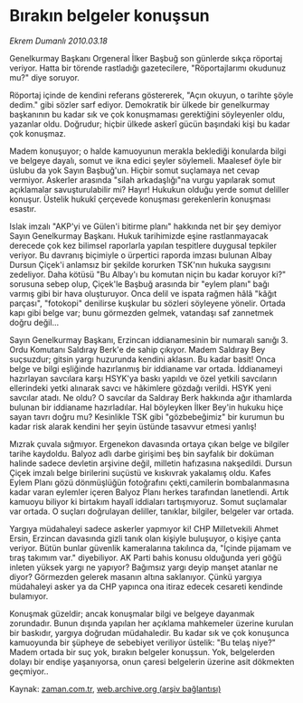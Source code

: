 # Bırakın belgeler konuşsun

*Ekrem Dumanlı 2010.03.18*

<td class="columnist-detail">
<p>Genelkurmay Başkanı Orgeneral İlker Başbuğ son günlerde sıkça röportaj veriyor. Hatta bir törende rastladığı gazetecilere, "Röportajlarımı okudunuz mu?" diye soruyor.</p>
<p>
<div id="haberMetinDiv">
<p>Röportaj içinde de kendini referans göstererek, "Açın okuyun, o tarihte şöyle dedim." gibi sözler sarf ediyor. Demokratik bir ülkede bir genelkurmay başkanının bu kadar sık ve çok konuşmaması gerektiğini söyleyenler oldu, yazanlar oldu. Doğrudur; hiçbir ülkede askerî gücün başındaki kişi bu kadar çok konuşmaz.
<p>Madem konuşuyor; o halde kamuoyunun merakla beklediği konularda bilgi ve belgeye dayalı, somut ve ikna edici şeyler söylemeli. Maalesef öyle bir üslubu da yok Sayın Başbuğ'un. Hiçbir somut suçlamaya net cevap vermiyor. Askerler arasında "silah arkadaşlığı"na vurgu yapılarak somut açıklamalar savuşturulabilir mi? Hayır! Hukukun olduğu yerde somut deliller konuşur. Üstelik hukukî çerçevede konuşması gerekenlerin konuşması esastır.
<p>Islak imzalı "AKP'yi ve Gülen'i bitirme planı" hakkında net bir şey demiyor Sayın Genelkurmay Başkanı. Hukuk tarihimizde eşine rastlanmayacak derecede çok kez bilimsel raporlarla yapılan tespitlere duygusal tepkiler veriyor. Bu davranış biçimiyle o ürpertici raporda imzası bulunan Albay Dursun Çiçek'i anlamsız bir şekilde korurken TSK'nın hukuka saygısını zedeliyor. Daha kötüsü "Bu Albay'ı bu komutan niçin bu kadar koruyor ki?" sorusuna sebep olup, Çiçek'le Başbuğ arasında bir "eylem planı" bağı varmış gibi bir hava oluşturuyor. Onca delil ve ispata rağmen hâlâ "kâğıt parçası", "fotokopi" denilirse kuşkular bu sözleri söyleyene yönelir. Ortada kapı gibi belge var; bunu görmezden gelmek, vatandaşı saf zannetmek doğru değil...
<p>Sayın Genelkurmay Başkanı, Erzincan iddianamesinin bir numaralı sanığı 3. Ordu Komutanı Saldıray Berk'e de sahip çıkıyor. Madem Saldıray Bey suçsuzdur; gitsin yargı huzurunda kendini aklasın. Bu kadar basit! Onca belge ve bilgi eşliğinde hazırlanmış bir iddianame var ortada. İddianameyi hazırlayan savcılara karşı HSYK'ya baskı yapıldı ve özel yetkili savcıların ellerindeki yetki alınarak savcı ve hâkimlere gözdağı verildi. HSYK yeni savcılar atadı. Ne oldu? O savcılar da Saldıray Berk hakkında ağır ithamlarda bulunan bir iddianame hazırladılar. Hal böyleyken İlker Bey'in hukuku hiçe sayan tavrı doğru mu? Kesinlikle TSK gibi "gözbebeğimiz" bir kurumun bu kadar risk alarak kendini her şeyin üstünde tasavvur etmesi yanlış!
<p>Mızrak çuvala sığmıyor. Ergenekon davasında ortaya çıkan belge ve bilgiler tarihe kaydoldu. Balyoz adlı darbe girişimi beş bin sayfalık bir doküman halinde sadece devletin arşivine değil, milletin hafızasına nakşedildi. Dursun Çiçek imzalı belge birilerini suçüstü ve kıskıvrak yakalamış oldu. Kafes Eylem Planı gözü dönmüşlüğün fotoğrafını çekti,camilerin bombalanmasına kadar varan eylemler içeren Balyoz Planı herkes tarafından lanetlendi. Artık kamuoyu biliyor ki birtakım hayalî iddiaları tartışmıyoruz. Somut suçlamalar var ortada. O suçları doğrulayan deliller, tanıklar, bilgiler, belgeler var ortada.
<p>Yargıya müdahaleyi sadece askerler yapmıyor ki! CHP Milletvekili Ahmet Ersin, Erzincan davasında gizli tanık olan kişiyle buluşuyor, o kişiye çanta veriyor. Bütün bunlar güvenlik kameralarına takılınca da, "İçinde pijamam ve tıraş takımım var." diyebiliyor. AK Parti bahis konusu olduğunda yeri göğü inleten yüksek yargı ne yapıyor? Bağımsız yargı deyip manşet atanlar ne diyor? Görmezden gelerek masanın altına saklanıyor. Çünkü yargıya müdahaleyi asker ya da CHP yapınca ona itiraz edecek cesareti kendinde bulamıyor.
<p>Konuşmak güzeldir; ancak konuşmalar bilgi ve belgeye dayanmak zorundadır. Bunun dışında yapılan her açıklama mahkemeler üzerine kurulan bir baskıdır, yargıya doğrudan müdahaledir. Bu kadar sık ve çok konuşunca kamuoyunda bir şüpheye de sebebiyet veriliyor üstelik: "Bu telaş niye?" Madem ortada bir suç yok, bırakın belgeler konuşsun. Yok, belgelerden dolayı bir endişe yaşanıyorsa, onun çaresi belgelerin üzerine asit dökmekten geçmiyor..</p></p></p></p></p></p></p></div>
</p>
<a href="http://web.archive.org/web/20110107125323/mailto:e.dumanli@zaman.com.tr">
</a></td>

Kaynak: [zaman.com.tr](http://zaman.com.tr/yazar.do?yazino=962945), [web.archive.org (arşiv bağlantısı)](http://web.archive.org/web/20110107125323/http://www.zaman.com.tr/yazar.do?yazino=962945)
